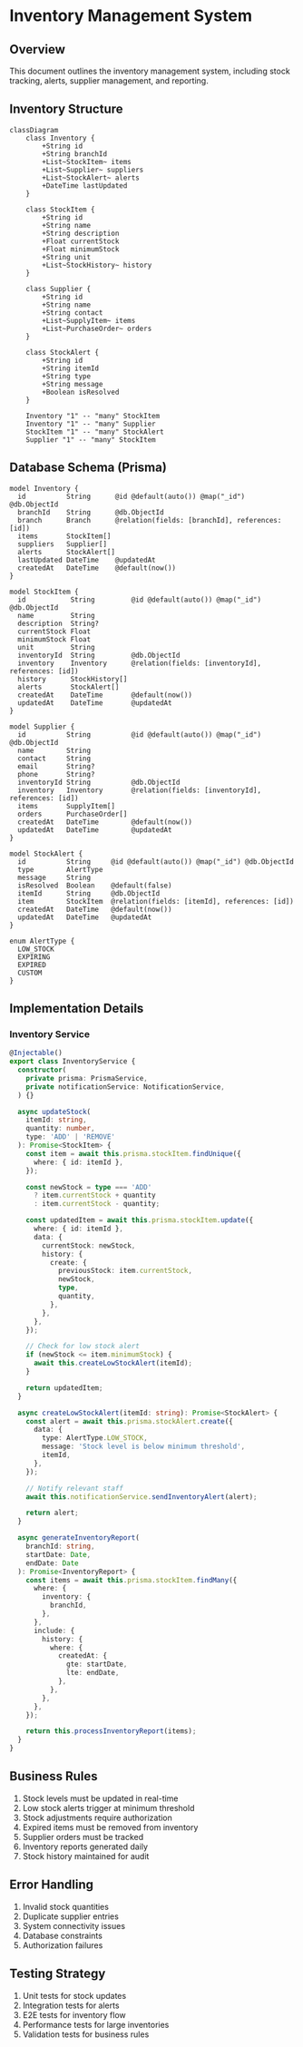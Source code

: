 # Inventory Management System

## Overview
This document outlines the inventory management system, including stock tracking, alerts, supplier management, and reporting.

## Inventory Structure

```mermaid
classDiagram
    class Inventory {
        +String id
        +String branchId
        +List~StockItem~ items
        +List~Supplier~ suppliers
        +List~StockAlert~ alerts
        +DateTime lastUpdated
    }
    
    class StockItem {
        +String id
        +String name
        +String description
        +Float currentStock
        +Float minimumStock
        +String unit
        +List~StockHistory~ history
    }
    
    class Supplier {
        +String id
        +String name
        +String contact
        +List~SupplyItem~ items
        +List~PurchaseOrder~ orders
    }
    
    class StockAlert {
        +String id
        +String itemId
        +String type
        +String message
        +Boolean isResolved
    }
    
    Inventory "1" -- "many" StockItem
    Inventory "1" -- "many" Supplier
    StockItem "1" -- "many" StockAlert
    Supplier "1" -- "many" StockItem
```

## Database Schema (Prisma)

```prisma
model Inventory {
  id          String      @id @default(auto()) @map("_id") @db.ObjectId
  branchId    String      @db.ObjectId
  branch      Branch      @relation(fields: [branchId], references: [id])
  items       StockItem[]
  suppliers   Supplier[]
  alerts      StockAlert[]
  lastUpdated DateTime    @updatedAt
  createdAt   DateTime    @default(now())
}

model StockItem {
  id           String         @id @default(auto()) @map("_id") @db.ObjectId
  name         String
  description  String?
  currentStock Float
  minimumStock Float
  unit         String
  inventoryId  String         @db.ObjectId
  inventory    Inventory      @relation(fields: [inventoryId], references: [id])
  history      StockHistory[]
  alerts       StockAlert[]
  createdAt    DateTime       @default(now())
  updatedAt    DateTime       @updatedAt
}

model Supplier {
  id          String          @id @default(auto()) @map("_id") @db.ObjectId
  name        String
  contact     String
  email       String?
  phone       String?
  inventoryId String          @db.ObjectId
  inventory   Inventory       @relation(fields: [inventoryId], references: [id])
  items       SupplyItem[]
  orders      PurchaseOrder[]
  createdAt   DateTime        @default(now())
  updatedAt   DateTime        @updatedAt
}

model StockAlert {
  id          String     @id @default(auto()) @map("_id") @db.ObjectId
  type        AlertType
  message     String
  isResolved  Boolean    @default(false)
  itemId      String     @db.ObjectId
  item        StockItem  @relation(fields: [itemId], references: [id])
  createdAt   DateTime   @default(now())
  updatedAt   DateTime   @updatedAt
}

enum AlertType {
  LOW_STOCK
  EXPIRING
  EXPIRED
  CUSTOM
}
```

## Implementation Details

### Inventory Service
```typescript
@Injectable()
export class InventoryService {
  constructor(
    private prisma: PrismaService,
    private notificationService: NotificationService,
  ) {}

  async updateStock(
    itemId: string,
    quantity: number,
    type: 'ADD' | 'REMOVE'
  ): Promise<StockItem> {
    const item = await this.prisma.stockItem.findUnique({
      where: { id: itemId },
    });

    const newStock = type === 'ADD' 
      ? item.currentStock + quantity 
      : item.currentStock - quantity;

    const updatedItem = await this.prisma.stockItem.update({
      where: { id: itemId },
      data: {
        currentStock: newStock,
        history: {
          create: {
            previousStock: item.currentStock,
            newStock,
            type,
            quantity,
          },
        },
      },
    });

    // Check for low stock alert
    if (newStock <= item.minimumStock) {
      await this.createLowStockAlert(itemId);
    }

    return updatedItem;
  }

  async createLowStockAlert(itemId: string): Promise<StockAlert> {
    const alert = await this.prisma.stockAlert.create({
      data: {
        type: AlertType.LOW_STOCK,
        message: 'Stock level is below minimum threshold',
        itemId,
      },
    });

    // Notify relevant staff
    await this.notificationService.sendInventoryAlert(alert);

    return alert;
  }

  async generateInventoryReport(
    branchId: string,
    startDate: Date,
    endDate: Date
  ): Promise<InventoryReport> {
    const items = await this.prisma.stockItem.findMany({
      where: {
        inventory: {
          branchId,
        },
      },
      include: {
        history: {
          where: {
            createdAt: {
              gte: startDate,
              lte: endDate,
            },
          },
        },
      },
    });

    return this.processInventoryReport(items);
  }
}
```

## Business Rules
1. Stock levels must be updated in real-time
2. Low stock alerts trigger at minimum threshold
3. Stock adjustments require authorization
4. Expired items must be removed from inventory
5. Supplier orders must be tracked
6. Inventory reports generated daily
7. Stock history maintained for audit

## Error Handling
1. Invalid stock quantities
2. Duplicate supplier entries
3. System connectivity issues
4. Database constraints
5. Authorization failures

## Testing Strategy
1. Unit tests for stock updates
2. Integration tests for alerts
3. E2E tests for inventory flow
4. Performance tests for large inventories
5. Validation tests for business rules 